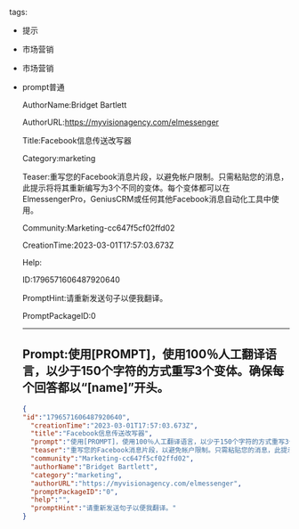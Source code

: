   tags: 
- 提示
- 市场营销
- 市场营销
- prompt普通

  AuthorName:Bridget Bartlett

  AuthorURL:https://myvisionagency.com/elmessenger

  Title:Facebook信息传送改写器

  Category:marketing

  Teaser:重写您的Facebook消息片段，以避免帐户限制。只需粘贴您的消息，此提示将将其重新编写为3个不同的变体。每个变体都可以在ElmessengerPro，GeniusCRM或任何其他Facebook消息自动化工具中使用。

  Community:Marketing-cc647f5cf02ffd02

  CreationTime:2023-03-01T17:57:03.673Z

  Help:

  ID:1796571606487920640

  PromptHint:请重新发送句子以便我翻译。

  PromptPackageID:0

  ---

  ## Prompt:使用[PROMPT]，使用100％人工翻译语言，以少于150个字符的方式重写3个变体。确保每个回答都以“[name]”开头。

  ```json
  {
  "id":"1796571606487920640",
    "creationTime":"2023-03-01T17:57:03.673Z",
    "title":"Facebook信息传送改写器",
    "prompt":"使用[PROMPT]，使用100％人工翻译语言，以少于150个字符的方式重写3个变体。确保每个回答都以“[name]”开头。",
    "teaser":"重写您的Facebook消息片段，以避免帐户限制。只需粘贴您的消息，此提示将将其重新编写为3个不同的变体。每个变体都可以在ElmessengerPro，GeniusCRM或任何其他Facebook消息自动化工具中使用。",
    "community":"Marketing-cc647f5cf02ffd02",
    "authorName":"Bridget Bartlett",
    "category":"marketing",
    "authorURL":"https://myvisionagency.com/elmessenger",
    "promptPackageID":"0",
    "help":"",
    "promptHint":"请重新发送句子以便我翻译。"
  }
  ```
